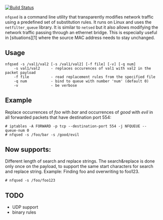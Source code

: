 [![Build Status](https://travis-ci.org/rgerganov/nfqsed.svg?branch=master)](https://travis-ci.org/rgerganov/nfqsed)

`nfqsed` is a command line utility that transparently modifies network traffic using a 
predefined set of substitution rules. It runs on Linux and uses the `netfilter_queue`
library. It is similar to `netsed` but it also allows modifying the network traffic 
passing through an ethernet bridge. This is especially useful in [situations][1] where the
source MAC address needs to stay unchanged.

Usage
--------
    nfqsed -s /val1/val2 [-s /val1/val2] [-f file] [-v] [-q num]
        -s val1/val2     - replaces occurences of val1 with val2 in the packet payload
        -f file          - read replacement rules from the specified file
        -q num           - bind to queue with number 'num' (default 0)
        -v               - be verbose

Example
-----------
Replace occurrences of _foo_ with _bar_ and occurrences of _good_ with _evil_ in all
forwarded packets that have destination port 554:

    # iptables -A FORWARD -p tcp --destination-port 554 -j NFQUEUE --queue-num 0
    # nfqsed -s /foo/bar -s /good/evil
    
Now supports:
----------------
Different length of search and replace strings. The search&replace is done only once on the payload, to support the same start characters for search and replace string. Example: Finding foo and overwriting to foo123.
    
    # nfqsed -s /foo/foo123

TODO
----
 * UDP support
 * binary rules
